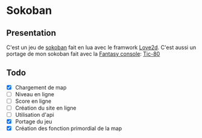 # Sokoban

## Presentation

C'est un jeu de [sokoban](https://fr.wikipedia.org/wiki/Sokoban) fait en lua avec le framwork [Love2d](https://love2d.org/).
C'est aussi un portage de mon sokoban fait avec la [Fantasy console](https://fr.wikipedia.org/wiki/Fantasy_console): [Tic-80](https://tic80.com/)

## Todo

- [x] Chargement de map
- [ ] Niveau en ligne
- [ ] Score en ligne
- [ ] Création du site en ligne
- [ ] Utilisation d'api
- [x] Portage du jeu
- [x] Création des fonction primordial de la map
